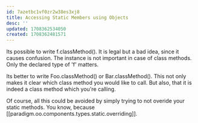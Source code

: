 ```yaml
---
id: 7azetbc1vf0zr2w38es3xj8
title: Accessing Static Members using Objects
desc: ''
updated: 1708362534050
created: 1708362481571
---
```



Its possible to write f.classMethod(). It is legal but a bad idea, since it causes confusion. The instance is not important in case of class methods. Only the declared type of 'f' matters.

Its better to write Foo.classMethod() or Bar.classMethod(). This not only makes it clear which class method you would like to call. But also, that it is indeed a class method which you're calling.

Of course, all this could be avoided by simply trying to not overide your static methods. You know, because [[paradigm.oo.components.types.static.overriding]].